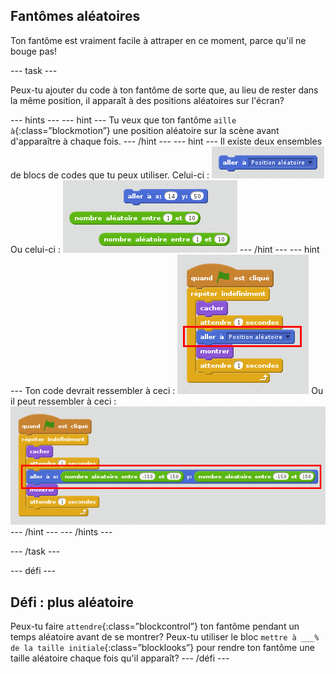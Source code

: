 ## Fantômes aléatoires

Ton fantôme est vraiment facile à attraper en ce moment, parce qu'il ne bouge pas!

\--- task \---

Peux-tu ajouter du code à ton fantôme de sorte que, au lieu de rester dans la même position, il apparaît à des positions aléatoires sur l'écran?

\--- hints \--- \--- hint \--- Tu veux que ton fantôme `aille à`{:class=”blockmotion”} une position aléatoire sur la scène avant d'apparaître à chaque fois. \--- /hint \--- \--- hint \--- Il existe deux ensembles de blocs de codes que tu peux utiliser. Celui-ci : ![screenshot](images/ghost-random-blocks-1.png) Ou celui-ci : ![screenshot](images/ghost-random-blocks-2.png) \--- /hint \--- \--- hint \--- Ton code devrait ressembler à ceci : ![screenshot](images/ghost-random-code-1.png) Ou il peut ressembler à ceci : ![screenshot](images/ghost-random-code-2.png) \--- /hint \--- \--- /hints \---

\--- /task \---

\--- défi \---

## Défi : plus aléatoire

Peux-tu faire `attendre`{:class=”blockcontrol”} ton fantôme pendant un temps aléatoire avant de se montrer? Peux-tu utiliser le bloc `mettre à ___% de la taille initiale`{:class=”blocklooks”} pour rendre ton fantôme une taille aléatoire chaque fois qu'il apparaît? \--- /défi \---